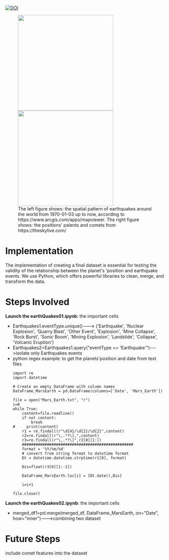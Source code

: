 [![DOI](https://zenodo.org/badge/748623024.svg)](https://zenodo.org/doi/10.5281/zenodo.10625192)

<figure>
    <img src="https://github.com/mouddentarik/Earthquake01/assets/107276479/b6ce2e7f-41c3-46f3-9f93-1e3a54bcebe4)" width="300">
    <img src="https://github.com/mouddentarik/Earthquake01/assets/107276479/d97d8e6c-6abf-4324-8e22-c92fa745522d)" width=300>
    <figcaption> 
      The left figure shows: the spatial pattern of earthquakes around the world from 1970-01-03 up to now, according to https://www.arcgis.com/apps/mapviewer.
    The right figure shows: the positions' palents and comets from https://theskylive.com/
    </figcaption>
</figure>


# Implementation

The implementation of creating a final dataset is essential for testing the validity of the relationship between the planet's ‘position and earthquake events. We use Python, which offers powerful libraries to clean, merge, and transform the data.

# Steps Involved
<b>Launch the earthQuakes01.ipynb</b>: the important cells

<ul>
  <li>Earthquakes1.eventType.unique()---> ('Earthquake', 'Nuclear Explosion', 'Quarry Blast', 'Other Event',
    'Explosion', 'Mine Collapse', 'Rock Burst', 'Sonic Boom',
    'Mining Explosion', 'Landslide', 'Collapse', 'Volcanic Eruption')</li>
  <li>Earthquakes2=Earthquakes1.query("eventType == 'Earthquake'")--->isolate only Earthquakes events</li>
  <li> python regex example: to get the planets'position and date from text files </li>

  
```
import re
import datetime

# Create an empty DataFrame with column names
DataFrame_MarsEarth = pd.DataFrame(columns=['Date', 'Mars_Earth'])

file = open("Mars_Earth.txt", "r")
i=0
while True:
    content=file.readline()
    if not content:
        break
#     print(content)
    r1 = re.findall(r"\d{4}/\d{2}/\d{2}",content)
    r2=re.findall(r"\,.*?\],",content)
    r3=re.findall(r"\,.*?\]",r2[0][1:])
    #################################################
    format = '%Y/%m/%d'
    # convert from string format to datetime format
    Dt = datetime.datetime.strptime(r1[0], format)

    Dis=float(r3[0][1:-1])

    DataFrame_MarsEarth.loc[i] = [Dt.date(),Dis]
    
    i=i+1  

file.close()
```
</ul>

<b>Launch the earthQuakes02.ipynb</b>: the important cells
<ul>
  <li>merged_df1=pd.merge(merged_df, DataFrame_MarsEarth, on="Date", how="inner")--->combining two dataset</li>
</ul>



# Future Steps

include comet features into the dataset
